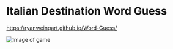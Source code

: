 # Italian Destination Word Guess

https://ryanweingart.github.io/Word-Guess/

![Image of game](https://github.com/ryanweingart/Word-Guess/blob/master/assets/images/Screen%20Shot%202019-08-05%20at%207.17.28%20PM.png)
